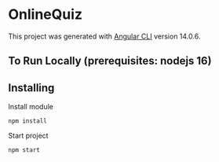 # OnlineQuiz

This project was generated with [Angular CLI](https://github.com/angular/angular-cli) version 14.0.6.

## To Run Locally (prerequisites: nodejs 16)

Installing
----------
Install module

    npm install

Start project

    npm start
